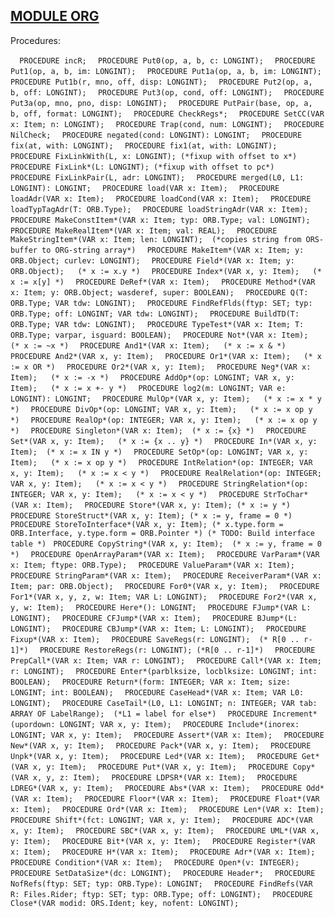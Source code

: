 
## [MODULE ORG](https://github.com/io-core/Build/blob/main/ORG.Mod)

Procedures:

[](https://github.com/io-core/Build/blob/main/ORG.Mod#L67) `  PROCEDURE incR;`
[](https://github.com/io-core/Build/blob/main/ORG.Mod#L72) `  PROCEDURE Put0(op, a, b, c: LONGINT);`
[](https://github.com/io-core/Build/blob/main/ORG.Mod#L77) `  PROCEDURE Put1(op, a, b, im: LONGINT);`
[](https://github.com/io-core/Build/blob/main/ORG.Mod#L83) `  PROCEDURE Put1a(op, a, b, im: LONGINT);`
[](https://github.com/io-core/Build/blob/main/ORG.Mod#L99) `  PROCEDURE Put1b(r, mno, off, disp: LONGINT);`
[](https://github.com/io-core/Build/blob/main/ORG.Mod#L104) `  PROCEDURE Put2(op, a, b, off: LONGINT);`
[](https://github.com/io-core/Build/blob/main/ORG.Mod#L109) `  PROCEDURE Put3(op, cond, off: LONGINT);`
[](https://github.com/io-core/Build/blob/main/ORG.Mod#L114) `  PROCEDURE Put3a(op, mno, pno, disp: LONGINT);`
[](https://github.com/io-core/Build/blob/main/ORG.Mod#L119) `  PROCEDURE PutPair(base, op, a, b, off, format: LONGINT);`
[](https://github.com/io-core/Build/blob/main/ORG.Mod#L131) `  PROCEDURE CheckRegs*;`
[](https://github.com/io-core/Build/blob/main/ORG.Mod#L138) `  PROCEDURE SetCC(VAR x: Item; n: LONGINT);`
[](https://github.com/io-core/Build/blob/main/ORG.Mod#L142) `  PROCEDURE Trap(cond, num: LONGINT);`
[](https://github.com/io-core/Build/blob/main/ORG.Mod#L146) `  PROCEDURE NilCheck;`
[](https://github.com/io-core/Build/blob/main/ORG.Mod#L152) `  PROCEDURE negated(cond: LONGINT): LONGINT;`
[](https://github.com/io-core/Build/blob/main/ORG.Mod#L158) `  PROCEDURE fix(at, with: LONGINT);`
[](https://github.com/io-core/Build/blob/main/ORG.Mod#L163) `  PROCEDURE fix1(at, with: LONGINT);`
[](https://github.com/io-core/Build/blob/main/ORG.Mod#L170) `  PROCEDURE FixLinkWith(L, x: LONGINT); (*fixup with offset to x*)`
[](https://github.com/io-core/Build/blob/main/ORG.Mod#L183) `  PROCEDURE FixLink*(L: LONGINT); (*fixup with offset to pc*)`
[](https://github.com/io-core/Build/blob/main/ORG.Mod#L187) `  PROCEDURE FixLinkPair(L, adr: LONGINT);`
[](https://github.com/io-core/Build/blob/main/ORG.Mod#L198) `  PROCEDURE merged(L0, L1: LONGINT): LONGINT;`
[](https://github.com/io-core/Build/blob/main/ORG.Mod#L210) `  PROCEDURE load(VAR x: Item);`
[](https://github.com/io-core/Build/blob/main/ORG.Mod#L239) `  PROCEDURE loadAdr(VAR x: Item);`
[](https://github.com/io-core/Build/blob/main/ORG.Mod#L254) `  PROCEDURE loadCond(VAR x: Item);`
[](https://github.com/io-core/Build/blob/main/ORG.Mod#L269) `  PROCEDURE loadTypTagAdr(T: ORB.Type);`
[](https://github.com/io-core/Build/blob/main/ORG.Mod#L277) `  PROCEDURE loadStringAdr(VAR x: Item);`
[](https://github.com/io-core/Build/blob/main/ORG.Mod#L285) `  PROCEDURE MakeConstItem*(VAR x: Item; typ: ORB.Type; val: LONGINT);`
[](https://github.com/io-core/Build/blob/main/ORG.Mod#L289) `  PROCEDURE MakeRealItem*(VAR x: Item; val: REAL);`
[](https://github.com/io-core/Build/blob/main/ORG.Mod#L293) `  PROCEDURE MakeStringItem*(VAR x: Item; len: LONGINT);  (*copies string from ORS-buffer to ORG-string array*)`
[](https://github.com/io-core/Build/blob/main/ORG.Mod#L303) `  PROCEDURE MakeItem*(VAR x: Item; y: ORB.Object; curlev: LONGINT);`
[](https://github.com/io-core/Build/blob/main/ORG.Mod#L314) `  PROCEDURE Field*(VAR x: Item; y: ORB.Object);   (* x := x.y *)`
[](https://github.com/io-core/Build/blob/main/ORG.Mod#L325) `  PROCEDURE Index*(VAR x, y: Item);   (* x := x[y] *)`
[](https://github.com/io-core/Build/blob/main/ORG.Mod#L360) `  PROCEDURE DeRef*(VAR x: Item);`
[](https://github.com/io-core/Build/blob/main/ORG.Mod#L374) `  PROCEDURE Method*(VAR x: Item; y: ORB.Object; wasderef, super: BOOLEAN);`
[](https://github.com/io-core/Build/blob/main/ORG.Mod#L382) `  PROCEDURE Q(T: ORB.Type; VAR tdw: LONGINT);`
[](https://github.com/io-core/Build/blob/main/ORG.Mod#L390) `  PROCEDURE FindRefFlds(ftyp: SET; typ: ORB.Type; off: LONGINT; VAR tdw: LONGINT);`
[](https://github.com/io-core/Build/blob/main/ORG.Mod#L401) `  PROCEDURE BuildTD(T: ORB.Type; VAR tdw: LONGINT);`
[](https://github.com/io-core/Build/blob/main/ORG.Mod#L435) `  PROCEDURE TypeTest*(VAR x: Item; T: ORB.Type; varpar, isguard: BOOLEAN);`
[](https://github.com/io-core/Build/blob/main/ORG.Mod#L461) `  PROCEDURE Not*(VAR x: Item);   (* x := ~x *)`
[](https://github.com/io-core/Build/blob/main/ORG.Mod#L466) `  PROCEDURE And1*(VAR x: Item);   (* x := x & *)`
[](https://github.com/io-core/Build/blob/main/ORG.Mod#L470) `  PROCEDURE And2*(VAR x, y: Item);`
[](https://github.com/io-core/Build/blob/main/ORG.Mod#L474) `  PROCEDURE Or1*(VAR x: Item);   (* x := x OR *)`
[](https://github.com/io-core/Build/blob/main/ORG.Mod#L478) `  PROCEDURE Or2*(VAR x, y: Item);`
[](https://github.com/io-core/Build/blob/main/ORG.Mod#L484) `  PROCEDURE Neg*(VAR x: Item);   (* x := -x *)`
[](https://github.com/io-core/Build/blob/main/ORG.Mod#L501) `  PROCEDURE AddOp*(op: LONGINT; VAR x, y: Item);   (* x := x +- y *)`
[](https://github.com/io-core/Build/blob/main/ORG.Mod#L518) `  PROCEDURE log2(m: LONGINT; VAR e: LONGINT): LONGINT;`
[](https://github.com/io-core/Build/blob/main/ORG.Mod#L524) `  PROCEDURE MulOp*(VAR x, y: Item);   (* x := x * y *)`
[](https://github.com/io-core/Build/blob/main/ORG.Mod#L536) `  PROCEDURE DivOp*(op: LONGINT; VAR x, y: Item);   (* x := x op y *)`
[](https://github.com/io-core/Build/blob/main/ORG.Mod#L565) `  PROCEDURE RealOp*(op: INTEGER; VAR x, y: Item);   (* x := x op y *)`
[](https://github.com/io-core/Build/blob/main/ORG.Mod#L577) `  PROCEDURE Singleton*(VAR x: Item);  (* x := {x} *)`
[](https://github.com/io-core/Build/blob/main/ORG.Mod#L584) `  PROCEDURE Set*(VAR x, y: Item);   (* x := {x .. y} *)`
[](https://github.com/io-core/Build/blob/main/ORG.Mod#L604) `  PROCEDURE In*(VAR x, y: Item);  (* x := x IN y *)`
[](https://github.com/io-core/Build/blob/main/ORG.Mod#L612) `  PROCEDURE SetOp*(op: LONGINT; VAR x, y: Item);   (* x := x op y *)`
[](https://github.com/io-core/Build/blob/main/ORG.Mod#L642) `  PROCEDURE IntRelation*(op: INTEGER; VAR x, y: Item);   (* x := x < y *)`
[](https://github.com/io-core/Build/blob/main/ORG.Mod#L655) `  PROCEDURE RealRelation*(op: INTEGER; VAR x, y: Item);   (* x := x < y *)`
[](https://github.com/io-core/Build/blob/main/ORG.Mod#L663) `  PROCEDURE StringRelation*(op: INTEGER; VAR x, y: Item);   (* x := x < y *)`
[](https://github.com/io-core/Build/blob/main/ORG.Mod#L677) `  PROCEDURE StrToChar*(VAR x: Item);`
[](https://github.com/io-core/Build/blob/main/ORG.Mod#L681) `  PROCEDURE Store*(VAR x, y: Item); (* x := y *)`
[](https://github.com/io-core/Build/blob/main/ORG.Mod#L694) `  PROCEDURE StoreStruct*(VAR x, y: Item); (* x := y, frame = 0 *)`
[](https://github.com/io-core/Build/blob/main/ORG.Mod#L723) `  PROCEDURE StoreToInterface*(VAR x, y: Item); (* x.type.form = ORB.Interface, y.type.form = ORB.Pointer *) (* TODO: Build interface table *)`
[](https://github.com/io-core/Build/blob/main/ORG.Mod#L736) `  PROCEDURE CopyString*(VAR x, y: Item);  (* x := y, frame = 0 *) `
[](https://github.com/io-core/Build/blob/main/ORG.Mod#L753) `  PROCEDURE OpenArrayParam*(VAR x: Item);`
[](https://github.com/io-core/Build/blob/main/ORG.Mod#L762) `  PROCEDURE VarParam*(VAR x: Item; ftype: ORB.Type);`
[](https://github.com/io-core/Build/blob/main/ORG.Mod#L776) `  PROCEDURE ValueParam*(VAR x: Item);`
[](https://github.com/io-core/Build/blob/main/ORG.Mod#L780) `  PROCEDURE StringParam*(VAR x: Item);`
[](https://github.com/io-core/Build/blob/main/ORG.Mod#L784) `  PROCEDURE ReceiverParam*(VAR x: Item; par: ORB.Object);`
[](https://github.com/io-core/Build/blob/main/ORG.Mod#L793) `  PROCEDURE For0*(VAR x, y: Item);`
[](https://github.com/io-core/Build/blob/main/ORG.Mod#L797) `  PROCEDURE For1*(VAR x, y, z, w: Item; VAR L: LONGINT);`
[](https://github.com/io-core/Build/blob/main/ORG.Mod#L810) `  PROCEDURE For2*(VAR x, y, w: Item);`
[](https://github.com/io-core/Build/blob/main/ORG.Mod#L816) `  PROCEDURE Here*(): LONGINT;`
[](https://github.com/io-core/Build/blob/main/ORG.Mod#L820) `  PROCEDURE FJump*(VAR L: LONGINT);`
[](https://github.com/io-core/Build/blob/main/ORG.Mod#L824) `  PROCEDURE CFJump*(VAR x: Item);`
[](https://github.com/io-core/Build/blob/main/ORG.Mod#L828) `  PROCEDURE BJump*(L: LONGINT);`
[](https://github.com/io-core/Build/blob/main/ORG.Mod#L832) `  PROCEDURE CBJump*(VAR x: Item; L: LONGINT);`
[](https://github.com/io-core/Build/blob/main/ORG.Mod#L836) `  PROCEDURE Fixup*(VAR x: Item);`
[](https://github.com/io-core/Build/blob/main/ORG.Mod#L840) `  PROCEDURE SaveRegs(r: LONGINT);  (* R[0 .. r-1]*)`
[](https://github.com/io-core/Build/blob/main/ORG.Mod#L847) `  PROCEDURE RestoreRegs(r: LONGINT); (*R[0 .. r-1]*)`
[](https://github.com/io-core/Build/blob/main/ORG.Mod#L854) `  PROCEDURE PrepCall*(VAR x: Item; VAR r: LONGINT);`
[](https://github.com/io-core/Build/blob/main/ORG.Mod#L861) `  PROCEDURE Call*(VAR x: Item; r: LONGINT);`
[](https://github.com/io-core/Build/blob/main/ORG.Mod#L891) `  PROCEDURE Enter*(parblksize, locblksize: LONGINT; int: BOOLEAN);`
[](https://github.com/io-core/Build/blob/main/ORG.Mod#L905) `  PROCEDURE Return*(form: INTEGER; VAR x: Item; size: LONGINT; int: BOOLEAN);`
[](https://github.com/io-core/Build/blob/main/ORG.Mod#L919) `  PROCEDURE CaseHead*(VAR x: Item; VAR L0: LONGINT);`
[](https://github.com/io-core/Build/blob/main/ORG.Mod#L929) `  PROCEDURE CaseTail*(L0, L1: LONGINT; n: INTEGER; VAR tab: ARRAY OF LabelRange);  (*L1 = label for else*)`
[](https://github.com/io-core/Build/blob/main/ORG.Mod#L945) `  PROCEDURE Increment*(upordown: LONGINT; VAR x, y: Item);`
[](https://github.com/io-core/Build/blob/main/ORG.Mod#L961) `  PROCEDURE Include*(inorex: LONGINT; VAR x, y: Item);`
[](https://github.com/io-core/Build/blob/main/ORG.Mod#L971) `  PROCEDURE Assert*(VAR x: Item);`
[](https://github.com/io-core/Build/blob/main/ORG.Mod#L980) `  PROCEDURE New*(VAR x, y: Item);`
[](https://github.com/io-core/Build/blob/main/ORG.Mod#L1001) `  PROCEDURE Pack*(VAR x, y: Item);`
[](https://github.com/io-core/Build/blob/main/ORG.Mod#L1007) `  PROCEDURE Unpk*(VAR x, y: Item);`
[](https://github.com/io-core/Build/blob/main/ORG.Mod#L1014) `  PROCEDURE Led*(VAR x: Item);`
[](https://github.com/io-core/Build/blob/main/ORG.Mod#L1018) `  PROCEDURE Get*(VAR x, y: Item);`
[](https://github.com/io-core/Build/blob/main/ORG.Mod#L1022) `  PROCEDURE Put*(VAR x, y: Item);`
[](https://github.com/io-core/Build/blob/main/ORG.Mod#L1026) `  PROCEDURE Copy*(VAR x, y, z: Item);`
[](https://github.com/io-core/Build/blob/main/ORG.Mod#L1039) `  PROCEDURE LDPSR*(VAR x: Item);`
[](https://github.com/io-core/Build/blob/main/ORG.Mod#L1043) `  PROCEDURE LDREG*(VAR x, y: Item);`
[](https://github.com/io-core/Build/blob/main/ORG.Mod#L1052) `  PROCEDURE Abs*(VAR x: Item);`
[](https://github.com/io-core/Build/blob/main/ORG.Mod#L1062) `  PROCEDURE Odd*(VAR x: Item);`
[](https://github.com/io-core/Build/blob/main/ORG.Mod#L1066) `  PROCEDURE Floor*(VAR x: Item);`
[](https://github.com/io-core/Build/blob/main/ORG.Mod#L1070) `  PROCEDURE Float*(VAR x: Item);`
[](https://github.com/io-core/Build/blob/main/ORG.Mod#L1074) `  PROCEDURE Ord*(VAR x: Item);`
[](https://github.com/io-core/Build/blob/main/ORG.Mod#L1081) `  PROCEDURE Len*(VAR x: Item);`
[](https://github.com/io-core/Build/blob/main/ORG.Mod#L1092) `  PROCEDURE Shift*(fct: LONGINT; VAR x, y: Item);`
[](https://github.com/io-core/Build/blob/main/ORG.Mod#L1101) `  PROCEDURE ADC*(VAR x, y: Item);`
[](https://github.com/io-core/Build/blob/main/ORG.Mod#L1105) `  PROCEDURE SBC*(VAR x, y: Item);`
[](https://github.com/io-core/Build/blob/main/ORG.Mod#L1109) `  PROCEDURE UML*(VAR x, y: Item);`
[](https://github.com/io-core/Build/blob/main/ORG.Mod#L1113) `  PROCEDURE Bit*(VAR x, y: Item);`
[](https://github.com/io-core/Build/blob/main/ORG.Mod#L1121) `  PROCEDURE Register*(VAR x: Item);`
[](https://github.com/io-core/Build/blob/main/ORG.Mod#L1126) `  PROCEDURE H*(VAR x: Item);`
[](https://github.com/io-core/Build/blob/main/ORG.Mod#L1131) `  PROCEDURE Adr*(VAR x: Item);`
[](https://github.com/io-core/Build/blob/main/ORG.Mod#L1140) `  PROCEDURE Condition*(VAR x: Item);`
[](https://github.com/io-core/Build/blob/main/ORG.Mod#L1144) `  PROCEDURE Open*(v: INTEGER);`
[](https://github.com/io-core/Build/blob/main/ORG.Mod#L1151) `  PROCEDURE SetDataSize*(dc: LONGINT);`
[](https://github.com/io-core/Build/blob/main/ORG.Mod#L1155) `  PROCEDURE Header*;`
[](https://github.com/io-core/Build/blob/main/ORG.Mod#L1162) `  PROCEDURE NofRefs(ftyp: SET; typ: ORB.Type): LONGINT;`
[](https://github.com/io-core/Build/blob/main/ORG.Mod#L1174) `  PROCEDURE FindRefs(VAR R: Files.Rider; ftyp: SET; typ: ORB.Type; off: LONGINT);`
[](https://github.com/io-core/Build/blob/main/ORG.Mod#L1185) `  PROCEDURE Close*(VAR modid: ORS.Ident; key, nofent: LONGINT);`
